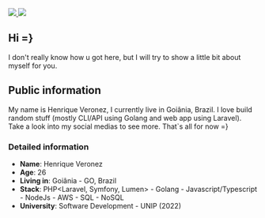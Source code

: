 <a target='_blank' href="https://www.instagram.com/v3ronez">
        <img src="https://img.shields.io/badge/Instagram-E4405F?style=for-the-badge&logo=instagram&logoColor=white">
</a>
<a target='_blank' href="https://www.linkedin.com/in/henrique-veronez/">
        <img src="https://img.shields.io/badge/LinkedIn-0077B5?style=for-the-badge&logo=linkedin&logoColor=white">
</a>

## Hi =}

I don't really know how u got here, but I will try to show a little bit about myself for you.

## Public information
My name is Henrique Veronez, I currently live in Goiânia, Brazil. I love build random stuff (mostly CLI/API using Golang and web app using Laravel). Take a look into my social medias to see more. That`s all for now =}

### Detailed information

* **Name**: Henrique Veronez
* **Age**: 26
* **Living in**: Goiânia - GO, Brazil
* **Stack**: PHP<Laravel, Symfony, Lumen> - Golang - Javascript/Typescript - NodeJs - AWS - SQL - NoSQL
* **University**: Software Development - UNIP (2022)
